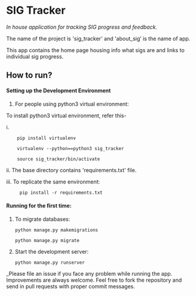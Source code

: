 # SIG Tracker

_In house application for tracking SIG progress and feedback._

The name of the project is 'sig_tracker' and 'about_sig’ is the name of app. 

This app contains the home page housing info what sigs are and links to individual sig progress.

## How to run?

#### Setting up the Development Environment

1.	For people using python3 virtual environment:

To install python3 virtual environment, refer this-

i.	
        
             
        pip install virtualenv
        
        virtualenv --python==python3 sig_tracker
        
        source sig_tracker/bin/activate 
        
     
 
      
ii.	The base directory contains 'requirements.txt' file.

iii.     To replicate the same environment:   

         pip install -r requirements.txt
        
      

#### Running for the first time:

1.	To migrate databases:

             
        python manage.py makemigrations

        python manage.py migrate
        
    
3.	Start the development server:
     
        python manage.py runserver
        
        
      
    
_Please file an issue if you face any problem while running the app. Improvements are always welcome. Feel free to fork the repository and send in pull requests with proper commit messages.

